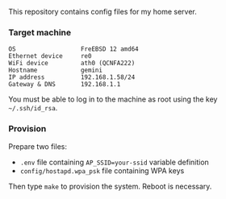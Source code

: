 This repository contains config files for my home server.

### Target machine

```
OS                  FreEBSD 12 amd64
Ethernet device     re0
WiFi device         ath0 (QCNFA222)
Hostname            gemini
IP address          192.168.1.58/24
Gateway & DNS       192.168.1.1
```

You must be able to log in to the machine as root using the key `~/.ssh/id_rsa`.

### Provision

Prepare two files:

- `.env` file containing `AP_SSID=your-ssid` variable definition
- `config/hostapd.wpa_psk` file containing WPA keys

Then type `make` to provision the system. Reboot is necessary.
